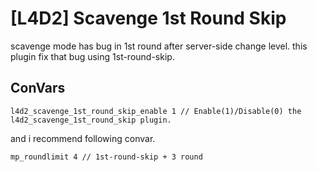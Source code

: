 # [L4D2] Scavenge 1st Round Skip

scavenge mode has bug in 1st round after server-side change level.
this plugin fix that bug using 1st-round-skip.

## ConVars

    l4d2_scavenge_1st_round_skip_enable 1 // Enable(1)/Disable(0) the l4d2_scavenge_1st_round_skip plugin.

and i recommend following convar.

    mp_roundlimit 4 // 1st-round-skip + 3 round


